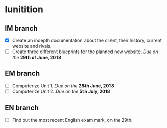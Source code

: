 # lunitition

## IM branch

- [X] Create an indepth documentation about the client, their history, current website and rivals.
- [ ] Create three different blueprints for the planned new website. _Due on the_ **29th of June, 2018**

## EM branch
- [ ] Computerize Unit 1. _Due on the_ **28th June, 2018**
- [ ] Computerize Unit 2. _Due on the_  **5th July, 2018**

## EN branch
- [ ] Find out the most recent English exam mark, on the 29th.
